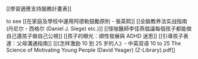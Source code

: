 [[學習適應支持服務計畫表]]




to see
[[在家庭及學校中運用阿德勒鼓勵原則 - 張英熙]]
[[全脑教养法实战指南 (丹尼尔・西格尔 (Daniel J. Siege) etc.)]]
[[怪咖醫師李佳燕倡議每個孩子都能做自己還孩子做自己公視]]
[[孩子的眼光：順性發展與 ADHD 迷思]]
[[引導孩子表達：父母溝通指南]]
[[《怎样激励 10 到 25 岁的人》- 中英双语 10 to 25 The Science of Motivating Young People (David Yeager) (Z-Library).pdf]]
